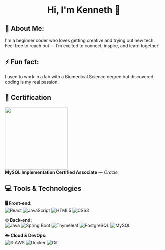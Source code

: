 <h1 align="center">Hi, I'm Kenneth 👋</h1>


<!--
**Kennethchan1597/Kennethchan1597** is a ✨ _special_ ✨ repository because its `README.md` (this file) appears on your GitHub profile.

Here are some ideas to get you started:

- 🔭 I’m currently working on ...
- 🌱 I’m currently learning ...
- 👯 I’m looking to collaborate on ...
- 🤔 I’m looking for help with ...
- 💬 Ask me about ...
- 📫 How to reach me: ...
- 😄 Pronouns: ...
- ⚡ Fun fact: ...
-->

## 🌱 About Me:
I'm a beginner coder who loves getting creative and trying out new tech.
Feel free to reach out — I’m excited to connect, inspire, and learn together!
## ⚡ Fun fact:
I used to work in a lab with a Biomedical Science degree but discovered coding is my real passion.


## 🏅 Certification
<img src="https://brm-workforce.oracle.com/pdf/certview/images/MYSQLIMPOCA.png" alt="" width="200"/><br>
**MySQL Implementation Certified Associate** — *Oracle*


## 💻 Tools & Technologies

**🖥️ Front-end:**  
![React](https://img.shields.io/badge/React-20232A.svg?style=for-the-badge&logo=react&logoColor=61DAFB)
![JavaScript](https://img.shields.io/badge/JavaScript-F7DF1E.svg?style=for-the-badge&logo=javascript&logoColor=black)
![HTML5](https://img.shields.io/badge/HTML5-E34F26.svg?style=for-the-badge&logo=html5&logoColor=white)
![CSS3](https://img.shields.io/badge/CSS3-1572B6.svg?style=for-the-badge&logo=css3&logoColor=white)

**⚙️ Back-end:**  
![Java](https://img.shields.io/badge/Java-007396.svg?style=for-the-badge&logo=openjdk&logoColor=white)
![Spring Boot](https://img.shields.io/badge/Spring%20Boot-6DB33F.svg?style=for-the-badge&logo=spring-boot&logoColor=white)
![Thymeleaf](https://img.shields.io/badge/Thymeleaf-005F0F.svg?style=for-the-badge&logo=thymeleaf&logoColor=white)
![PostgreSQL](https://img.shields.io/badge/PostgreSQL-4169E1.svg?style=for-the-badge&logo=postgresql&logoColor=white)
![MySQL](https://img.shields.io/badge/MySQL-4479A1.svg?style=for-the-badge&logo=mysql&logoColor=white)

**☁️ Cloud & DevOps:**  
![🌐 AWS](https://img.shields.io/badge/🌐%20AWS-232F3E.svg?style=for-the-badge&logo=amazon-aws&logoColor=white)
![Docker](https://img.shields.io/badge/Docker-2496ED.svg?style=for-the-badge&logo=docker&logoColor=white)
![Git](https://img.shields.io/badge/Git-F05032.svg?style=for-the-badge&logo=git&logoColor=white)


